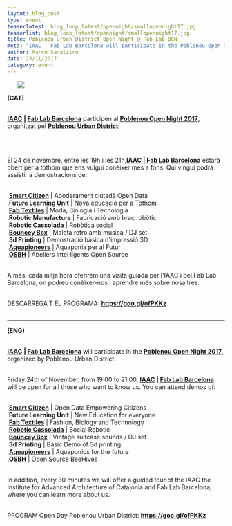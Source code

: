 ```yaml
---
layout: blog_post
type: event
teaserlatest: blog_loop_latest/opennight/smallopennight17.jpg
teaserlist: blog_loop_latest/opennight/smallopennight17.jpg
title: Poblenou Urban District Open Night @ Fab Lab BCN
meta: "IAAC | Fab Lab Barcelona will participate in the Poblenou Open Night 2017. Friday 24th of November, from 19:00 to 21:00, we will be open for all those who want to know us."
author: Marco Sanalitro
date: 23/11/2017
category: event
---
```


<ul><img src= "http://www.fablabbcn.org/img/blog/blog_loop_latest/opennight/opennight17.jpg" align="middle"> </ul>

<strong>(CAT)</strong> <br><br>

<p><strong><a href="https://iaac.net/">IAAC</a> | <a href="https://fablabbcn.org/index.html">Fab Lab Barcelona</a></strong> participen al <strong><a href="https://goo.gl/ofPKKz">Poblenou Open Night 2017</a></strong>, organitzat pel <strong><a href="https://goo.gl/ofPKKz">Poblenou Urban District</a></strong>.</p><br><br>

El 24 de novembre, entre les 19h i les 21h,<strong><a href="https://iaac.net/">IAAC</a> | <a href="https://fablabbcn.org/index.html">Fab Lab Barcelona</a></strong> estarà obert per a tothom que ens vulgui conèixer més a fons. Qui vingui podrà assistir a demostracions de:<br><br>

.<strong><a href="https://smartcitizen.me/">Smart Citizen</a></strong> | Apoderament ciutadà Open Data<br>
.<strong>Future Learning Unit</strong> | Nova educació per a Tothom <br>
.<strong><a href="http://fabtextiles.org/">Fab Textiles</a></strong> | Moda, Biologia i Tecnologia<br>
.<strong>Robotic Manufacture</strong> | Fabricació amb braç robòtic<br>
.<strong><a href="https://www.youtube.com/watch?v=YV2OQjNbP9E">Robotic Cassolada</a></strong> | Robòtica social<br>
.<strong><a href="https://www.facebook.com/bounceybox/">Bouncey Box</a></strong> | Maleta retro amb música / DJ set<br>
.<strong>3d Printing</strong> | Demostració bàsica d'impressió 3D<br>
.<strong><a href="http://aquapioneers.io/">Aquapioneers</a></strong> | Aquaponia per al Futur <br>
.<strong><a href="https://www.osbeehives.com/">OSBH</a></strong> | Abellers intel·ligents Open Source <br><br>

A més, cada mitja hora oferirem una visita guiada per l'IAAC i pel Fab Lab Barcelona, on podreu conèixer-nos i aprendre més sobre nosaltres.<br><br>

DESCARREGA'T EL PROGRAMA: <strong><a href="https://goo.gl/ofPKKz">https://goo.gl/ofPKKz</a></strong><br><br>
____________________________________________________

<strong>(ENG)</strong> <br><br>

<strong><a href="https://iaac.net/">IAAC</a> | <a href="https://fablabbcn.org/index.html">Fab Lab Barcelona</a></strong> will participate in the <strong><a href="https://goo.gl/ofPKKz">Poblenou Open Night 2017</a></strong>, organized by Poblenou Urban District.<br><br>

Friday 24th of November, from 19:00 to 21:00, <strong><a href="https://iaac.net/">IAAC</a> | <a href="https://fablabbcn.org/index.html">Fab Lab Barcelona</a></strong> will be open for all those who want to know us. You can attend demos of:<br><br>

.<strong><a href="https://smartcitizen.me/">Smart Citizen</a></strong> | Open Data Empowering Citizens<br>
.<strong>Future Learning Unit</strong> | New Education for everyone<br>
.<strong><a href="http://fabtextiles.org/">Fab Textiles</a></strong> | Fashion, Biology and Technology <br>
.<strong><a href="https://www.youtube.com/watch?v=YV2OQjNbP9E">Robotic Cassolada</a></strong> | Social Robotic<br>
.<strong><a href="https://www.facebook.com/bounceybox/">Bouncey Box</a></strong> | Vintage suitcase sounds / DJ set<br>
.<strong>3d Printing</strong> | Basic Demo of 3d printing<br>
.<strong><a href="http://aquapioneers.io/">Aquapioneers</a></strong> | Aquaponics for the future<br>
.<strong><a href="https://www.osbeehives.com/">OSBH</a></strong> | Open Source BeeHives<br><br>

In addition, every 30 minutes we will offer a guided tour of the IAAC the Institute for Advanced Architecture of Catalonia and Fab Lab Barcelona, where you can learn more about us.<br><br>

PROGRAM Open Day Poblenou Urban District: <strong><a href="https://goo.gl/ofPKKz">https://goo.gl/ofPKKz</a></strong>

